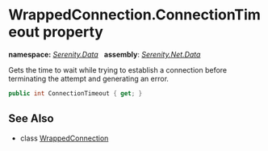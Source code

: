# WrappedConnection.ConnectionTimeout property
**namespace:** *[Serenity.Data](../../README.md#serenity.data-namespace)*   **assembly**: *[Serenity.Net.Data](../../README.md)*

Gets the time to wait while trying to establish a connection before terminating the attempt and generating an error.

```csharp
public int ConnectionTimeout { get; }
```

## See Also

* class [WrappedConnection](../WrappedConnection.md)